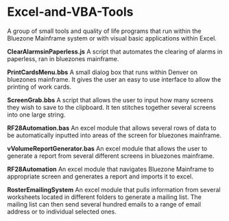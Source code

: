 # Excel-and-VBA-Tools
A group of small tools and quality of life programs that run within the Bluezone Mainframe system or with visual basic applications within Excel.

<b>ClearAlarmsinPaperless.js</b>
A script that automates the clearing of alarms in paperless, ran in bluezones mainframe.

<b>PrintCardsMenu.bbs</b>
A small dialog box that runs within Denver on bluezones mainframe.
It gives the user an easy to use interface to allow the printing of work cards.

<b>ScreenGrab.bbs</b>
A script that allows the user to input how many screens they wish to save to the clipboard.
It ten stitches together several screens into one large string.

<b>RF28Automation.bas</b>
An excel module that allows several rows of data to be automatically inputted into areas of the screen for bluezones mainframe.

<b>vVolumeReportGenerator.bas</b>
An excel module that allows the user to generate a report from several different screens in bluezones mainframe.

<b>RF28Automation</b>
An excel module that navigates Bluezone Mainframe to appropriate screen and generates a report and imports it to excel.

<b>RosterEmailingSystem</b>
An excel module that pulls information from several worksheets located in different folders to generate a mailing list. The mailing list can then send several hundred emails to a range of email address or to individual selected ones.

